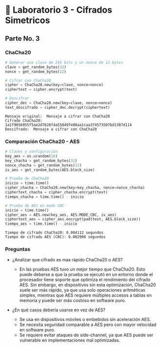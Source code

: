 # 🔐 Laboratorio 3 - Cifrados Simetricos

## Parte No. 3

### ChaCha20
```python
# Generar una clave de 256 bits y un nonce de 12 bytes
clave = get_random_bytes(32)
nonce = get_random_bytes(12)

# Cifrar con ChaCha20
cipher = ChaCha20.new(key=clave, nonce=nonce)
ciphertext = cipher.encrypt(text)

# Descifrar
cipher_dec = ChaCha20.new(key=clave, nonce=nonce)
text_descifrado = cipher_dec.decrypt(ciphertext)
```

```
Mensaje original:  Mensaje a cifrar con ChaCha20
Cifrado ChaCha20:  1a1f9056955f5ae2d7626f4a55849fe08aa1caa374573507bd1307d114
Descifrado:  Mensaje a cifrar con ChaCha20
```

### Comparación ChaCha20 - AES
```python
# Claves y configuración
key_aes = os.urandom(16)
key_chacha = get_random_bytes(32)
nonce_chacha = get_random_bytes(12)
iv_aes = get_random_bytes(AES.block_size)

# Prueba de ChaCha20
inicio = time.time()
cipher_chacha = ChaCha20.new(key=key_chacha, nonce=nonce_chacha)
ciphertext_chacha = cipher_chacha.encrypt(text)
tiempo_chacha = time.time() - inicio

# Prueba de AES en modo CBC
inicio = time.time()
cipher_aes = AES.new(key_aes, AES.MODE_CBC, iv_aes)
ciphertext_aes = cipher_aes.encrypt(pad(text, AES.block_size))
tiempo_aes = time.time() - inicio
```

```
Tiempo de cifrado ChaCha20: 0.004112 segundos
Tiempo de cifrado AES (CBC): 0.002908 segundos
```

### Preguntas
- ¿Analizar que cifrado es mas rápido ChaCha20 o AES?
  - En las pruebas AES tuvo un mejor tiempo que ChaCha20. Esto puede deberse a que la prueba se ejecutó en un entorno donde el procesador tiene soporte que optimiza el rendimiento del cifrado AES. Sin embargo, en dispositivos sin esta optimización, ChaCha20 suele ser más rápido, ya que usa solo operaciones aritméticas simples, mientras que AES requiere múltiples accesos a tablas en memoria y puede ser más costoso en software puro.

- ¿En qué casos debería usarse en vez de AES?
  - Se usa en dispositivos móviles o embebidos sin aceleración AES.
  - Se necesita seguridad comparable a AES pero con mayor velocidad en software puro.
  - Se requiere evitar ataques de side-channel, ya que AES puede ser vulnerable en implementaciones mal optimizadas.
